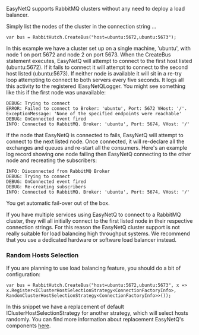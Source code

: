 EasyNetQ supports RabbitMQ clusters without any need to deploy a load balancer.

Simply list the nodes of the cluster in the connection string ...

    var bus = RabbitHutch.CreateBus("host=ubuntu:5672,ubuntu:5673");

In this example we have a cluster set up on a single machine, 'ubuntu', with node 1 on port 5672 and node 2 on port 5673. When the CreateBus statement executes, EasyNetQ will attempt to connect to the first host listed (ubuntu:5672). If it fails to connect it will attempt to connect to the second host listed (ubuntu:5673). If neither node is available it will sit in a re-try loop attempting to connect to both servers every five seconds. It logs all this activity to the registered IEasyNetQLogger. You might see something like this if the first node was unavailable:

    DEBUG: Trying to connect
    ERROR: Failed to connect to Broker: 'ubuntu', Port: 5672 VHost: '/'. ExceptionMessage: 'None of the specified endpoints were reachable'
    DEBUG: OnConnected event fired
    INFO: Connected to RabbitMQ. Broker: 'ubuntu', Port: 5674, VHost: '/'

If the node that EasyNetQ is connected to fails, EasyNetQ will attempt to connect to the next listed node. Once connected, it will re-declare all the exchanges and queues and re-start all the consumers. Here's an example log record showing one node failing then EasyNetQ connecting to the other node and recreating the subscribers:

    INFO: Disconnected from RabbitMQ Broker
    DEBUG: Trying to connect
    DEBUG: OnConnected event fired
    DEBUG: Re-creating subscribers
    INFO: Connected to RabbitMQ. Broker: 'ubuntu', Port: 5674, VHost: '/'

You get automatic fail-over out of the box.

If you have multiple services using EasyNetQ to connect to a RabbitMQ cluster, they will all initially connect to the first listed node in their respective connection strings. For this reason the EasyNetQ cluster support is not really suitable for load balancing high throughput systems. We recommend that you use a dedicated hardware or software load balancer instead.

### Random Hosts Selection
If you are planning to use load balancing feature, you should do a bit of configuration:

    var bus = RabbitHutch.CreateBus("host=ubuntu:5672,ubuntu:5673", x => x.Register<IClusterHostSelectionStrategy<ConnectionFactoryInfo>, RandomClusterHostSelectionStrategy<ConnectionFactoryInfo>>());

In this snippet we have a replacement of default IClusterHostSelectionStrategy for another strategy, which will select hosts randomly. You can find more information about replacement EasyNetQ's components [here](https://github.com/mikehadlow/EasyNetQ/wiki/Replacing-EasyNetQ-Components).
